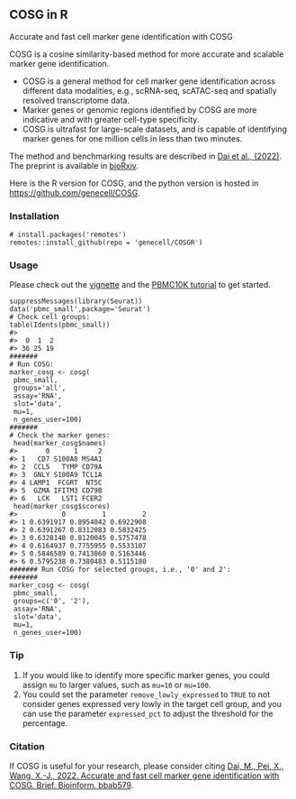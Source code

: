 ## COSG in R

Accurate and fast cell marker gene identification with COSG


COSG is a cosine similarity-based method for more accurate and scalable marker gene identification.

* COSG is a general method for cell marker gene identification across different data modalities, e.g., scRNA-seq, scATAC-seq and spatially resolved transcriptome data.
* Marker genes or genomic regions identified by COSG are more indicative and with greater cell-type specificity.
* COSG is ultrafast for large-scale datasets, and is capable of identifying marker genes for one million cells in less than two minutes.

The method and benchmarking results are described in [Dai et al., (2022)](https://academic.oup.com/bib/advance-article-abstract/doi/10.1093/bib/bbab579/6511197?redirectedFrom=fulltext). The preprint is available in [bioRxiv](https://www.biorxiv.org/content/10.1101/2021.06.15.448484v1).

Here is the R version for COSG, and the python version is hosted in https://github.com/genecell/COSG.

### Installation

```
# install.packages('remotes')
remotes::install_github(repo = 'genecell/COSGR')
```

### Usage

Please check out the [vignette](https://github.com/genecell/COSGR/blob/master/vignettes/quick_start.Rmd) and the [PBMC10K tutorial](https://github.com/genecell/COSGR/blob/master/vignettes/pbmc10k_tutorial_cosg.Rmd) to get started.

```
suppressMessages(library(Seurat))
data('pbmc_small',package='Seurat')
# Check cell groups:
table(Idents(pbmc_small))
#> 
#>  0  1  2 
#> 36 25 19 
#######
# Run COSG:
marker_cosg <- cosg(
 pbmc_small,
 groups='all',
 assay='RNA',
 slot='data',
 mu=1,
 n_genes_user=100)
#######
# Check the marker genes:
 head(marker_cosg$names)
#>       0      1     2
#> 1   CD7 S100A8 MS4A1
#> 2  CCL5   TYMP CD79A
#> 3  GNLY S100A9 TCL1A
#> 4 LAMP1  FCGRT  NT5C
#> 5  GZMA IFITM3 CD79B
#> 6   LCK   LST1 FCER2
 head(marker_cosg$scores)
#>           0         1         2
#> 1 0.6391917 0.8954042 0.6922908
#> 2 0.6391267 0.8312083 0.5832425
#> 3 0.6328148 0.8120045 0.5757478
#> 4 0.6164937 0.7755955 0.5533107
#> 5 0.5846589 0.7413060 0.5163446
#> 6 0.5795238 0.7380483 0.5115180
####### Run COSG for selected groups, i.e., '0' and 2':
#######
marker_cosg <- cosg(
 pbmc_small,
 groups=c('0', '2'),
 assay='RNA',
 slot='data',
 mu=1,
 n_genes_user=100)
```

### Tip
1. If you would like to identify more specific marker genes, you could assign `mu` to larger values, such as `mu=10` or `mu=100`.
2. You could set the parameter `remove_lowly_expressed` to `TRUE` to not consider genes expressed very lowly in the target cell group, and you can use the parameter `expressed_pct` to adjust the threshold for the percentage.

### Citation

If COSG is useful for your research, please consider citing [Dai, M., Pei, X., Wang, X.-J., 2022. Accurate and fast cell marker gene identification with COSG. Brief. Bioinform. bbab579](https://academic.oup.com/bib/advance-article-abstract/doi/10.1093/bib/bbab579/6511197?redirectedFrom=fulltext). 
